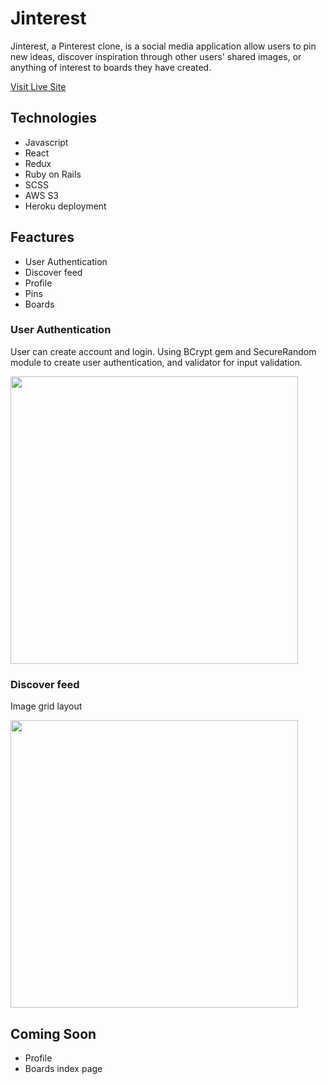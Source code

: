 # Jinterest

Jinterest, a Pinterest clone, is a social media application allow users to pin new ideas, discover inspiration through other users' shared images, or anything of interest to boards they have created.

[Visit Live Site](https://jinterest.herokuapp.com/#/)

## Technologies 
* Javascript
* React 
* Redux
* Ruby on Rails
* SCSS
* AWS S3
* Heroku deployment 

## Feactures 
* User Authentication 
* Discover feed 
* Profile 
* Pins 
* Boards 

### User Authentication 
User can create account and login. Using BCrypt gem and SecureRandom module to create user authentication, and validator for input validation.

<img style="max-width: 100%;" height="460" src="https://jinterest-seeds.s3-us-west-1.amazonaws.com/session.png">

### Discover feed 
Image grid layout

<img style="max-width: 100%;" height="460" src="https://jinterest-seeds.s3-us-west-1.amazonaws.com/home.png">

## Coming Soon 
* Profile 
* Boards index page

